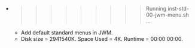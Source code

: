 * >>>>>>>>> Running inst-std-00-jwm-menu.sh ...
  * Add default standard menus in JWM.
  * Disk size = 2941540K. Space Used = 4K. Runtime = 00:00:00:00.
